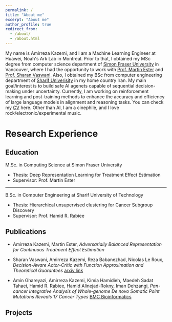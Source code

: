 ```yaml
---
permalink: /
title: "About me"
excerpt: "About me"
author_profile: true
redirect_from: 
  - /about/
  - /about.html
---
```



My name is Amirreza Kazemi, and I am a Machine Learning Engineer at Huawei, Noah's Ark Lab in Montreal. Prior to that, I obtained my MSc degree from computer science department of [Simon Fraser University](https://www.sfu.ca/) in Vancouver, where I had the opportunity to work with [Prof. Martin Ester](https://sites.google.com/view/esterlab) and [Prof. Sharan Vaswani](https://vaswanis.github.io/). Also, I obtained my BSc from computer engineering department of [Sharif Univerisity](https://en.sharif.edu/) in my home country Iran. My main goal/interest is to build safe AI agenets capable of sequential decision-making under uncertainty. Currently, I am working on reinforcement learning and post-training methods to enhance the accuracy and efficiency of large language models in alignment and reasoning tasks. You can check my [CV](https://drive.google.com/file/d/12QkxYZmeFZeCGgi_pO5qf_PNlDc304KQ/view?usp=sharing) here. Other than AI, I am a cinephile, and I love rock/electronic/experimental music. 


<!-- My name is Amirreza Kazemi, and I am a MSc student in Computer Science at Simon Fraser University under the supervision of [Prof. Martin Ester](https://sites.google.com/view/esterlab).  -->

Research Experience
======


Education
----
M.Sc. in Computing Science at Simon Fraser University
  - Thesis: Deep Representation Learning for Treatment Effect Estimation 
  - Supervisor: Prof. Martin Ester
    
------


B.Sc. in Computer Engineering at Sharif University of Technology
  - Thesis: Hierarchical unsupervised clustering for Cancer Subgroup Discovery
  - Supervisor: Prof. Hamid R. Rabiee


Publications
----
- Amirreza Kazemi, Martin Ester,
*Adversarially Balanced Representation for Continuous Treatment Effect Estimation*

- Sharan Vaswani, Amirreza Kazemi, Reza Babanezhad, Nicolas Le Roux,
*Decision-Aware Actor-Critic with Function Approximation and Theoretical Guarantees* [arxiv link](https://arxiv.org/abs/2305.15249)

- Amin Ghareyazi, Amirreza Kazemi, Kimia Hamidieh, Maedeh Sadat Tahaei, Hamid R. Rabiee, Hamid Alinejad-Rokny, Iman Dehzangi,
*Pan-cancer Integrative Analysis of Whole-genome De novo Somatic Point Mutations Reveals 17 Cancer Types* [BMC Bioinformatics](https://bmcbioinformatics.biomedcentral.com/articles/10.1186/s12859-022-04840-6)




Projects
----


